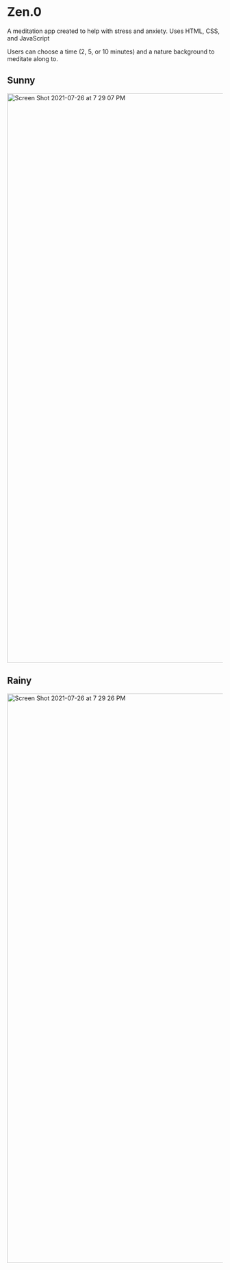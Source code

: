# Zen.0
A meditation app created to help with stress and anxiety. Uses HTML, CSS, and JavaScript

Users can choose a time (2, 5, or 10 minutes) and a nature background to meditate along to.

## Sunny
<img width="1327" alt="Screen Shot 2021-07-26 at 7 29 07 PM" src="https://user-images.githubusercontent.com/74124373/127085597-80dc2297-e3eb-4700-971f-387741004cc2.png">

## Rainy
<img width="1327" alt="Screen Shot 2021-07-26 at 7 29 26 PM" src="https://user-images.githubusercontent.com/74124373/127085612-354a7209-b3d9-4b44-b2f6-7e49006e0031.png">

